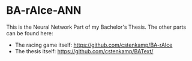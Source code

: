 # BA-rAIce-ANN

This is the Neural Network Part of my Bachelor's Thesis. The other parts can be found here:

* The racing game itself: https://github.com/cstenkamp/BA-rAIce
* The thesis itself: https://github.com/cstenkamp/BAText/
